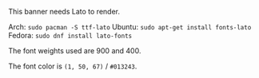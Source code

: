 This banner needs Lato to render.

Arch: `sudo pacman -S ttf-lato`
Ubuntu: `sudo apt-get install fonts-lato`
Fedora: `sudo dnf install lato-fonts`

The font weights used are 900 and 400.

The font color is `(1, 50, 67)` / `#013243`.

